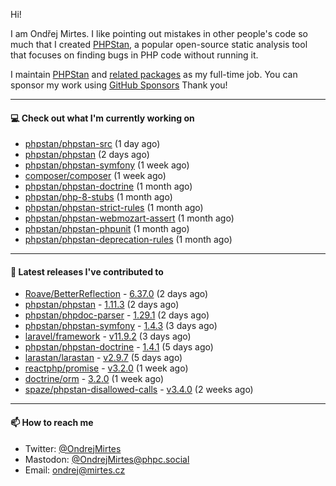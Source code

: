 Hi!

I am Ondřej Mirtes. I like pointing out mistakes in other people's code so much that I created [PHPStan](https://phpstan.org/), a popular open-source static analysis tool that focuses on finding bugs in PHP code without running it.

I maintain [PHPStan](https://github.com/phpstan/phpstan) and [related packages](https://github.com/phpstan/) as my full-time job. You can sponsor my work using [GitHub Sponsors](https://github.com/sponsors/ondrejmirtes) Thank you!

---

#### 💻 Check out what I'm currently working on

- [phpstan/phpstan-src](https://github.com/phpstan/phpstan-src) (1 day ago)
- [phpstan/phpstan](https://github.com/phpstan/phpstan) (2 days ago)
- [phpstan/phpstan-symfony](https://github.com/phpstan/phpstan-symfony) (1 week ago)
- [composer/composer](https://github.com/composer/composer) (1 week ago)
- [phpstan/phpstan-doctrine](https://github.com/phpstan/phpstan-doctrine) (1 month ago)
- [phpstan/php-8-stubs](https://github.com/phpstan/php-8-stubs) (1 month ago)
- [phpstan/phpstan-strict-rules](https://github.com/phpstan/phpstan-strict-rules) (1 month ago)
- [phpstan/phpstan-webmozart-assert](https://github.com/phpstan/phpstan-webmozart-assert) (1 month ago)
- [phpstan/phpstan-phpunit](https://github.com/phpstan/phpstan-phpunit) (1 month ago)
- [phpstan/phpstan-deprecation-rules](https://github.com/phpstan/phpstan-deprecation-rules) (1 month ago)

---

#### 🔭 Latest releases I've contributed to

- [Roave/BetterReflection](https://github.com/Roave/BetterReflection) - [6.37.0](https://github.com/Roave/BetterReflection/releases/tag/6.37.0) (2 days ago)
- [phpstan/phpstan](https://github.com/phpstan/phpstan) - [1.11.3](https://github.com/phpstan/phpstan/releases/tag/1.11.3) (2 days ago)
- [phpstan/phpdoc-parser](https://github.com/phpstan/phpdoc-parser) - [1.29.1](https://github.com/phpstan/phpdoc-parser/releases/tag/1.29.1) (2 days ago)
- [phpstan/phpstan-symfony](https://github.com/phpstan/phpstan-symfony) - [1.4.3](https://github.com/phpstan/phpstan-symfony/releases/tag/1.4.3) (3 days ago)
- [laravel/framework](https://github.com/laravel/framework) - [v11.9.2](https://github.com/laravel/framework/releases/tag/v11.9.2) (3 days ago)
- [phpstan/phpstan-doctrine](https://github.com/phpstan/phpstan-doctrine) - [1.4.1](https://github.com/phpstan/phpstan-doctrine/releases/tag/1.4.1) (5 days ago)
- [larastan/larastan](https://github.com/larastan/larastan) - [v2.9.7](https://github.com/larastan/larastan/releases/tag/v2.9.7) (5 days ago)
- [reactphp/promise](https://github.com/reactphp/promise) - [v3.2.0](https://github.com/reactphp/promise/releases/tag/v3.2.0) (1 week ago)
- [doctrine/orm](https://github.com/doctrine/orm) - [3.2.0](https://github.com/doctrine/orm/releases/tag/3.2.0) (1 week ago)
- [spaze/phpstan-disallowed-calls](https://github.com/spaze/phpstan-disallowed-calls) - [v3.4.0](https://github.com/spaze/phpstan-disallowed-calls/releases/tag/v3.4.0) (2 weeks ago)

---

#### 📫 How to reach me

- Twitter: [@OndrejMirtes](https://twitter.com/ondrejmirtes)
- Mastodon: [@OndrejMirtes@phpc.social](https://phpc.social/@OndrejMirtes)
- Email: [ondrej@mirtes.cz](mailto:ondrej@mirtes.cz)
